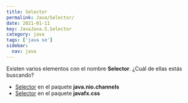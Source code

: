 ```yaml
---
title: Selector
permalink: Java/Selector/
date: 2021-01-11
key: JavaJava.S.Selector
category: java
tags: ['java se']
sidebar: 
  nav: java
---
```


Existen varios elementos con el nombre **Selector**. ¿Cuál de ellas estás buscando?
<ul>
<li><a href="/Java/Selector-java-nio-channels/">Selector</a> en el paquete <strong>java.nio.channels</strong></li>
<li><a href="/Java/Selector-javafx-css/">Selector</a> en el paquete <strong>javafx.css</strong></li>
<ul>
